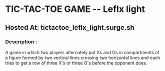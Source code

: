 # TIC-TAC-TOE GAME -- Leflx light
## Hosted At: tictactoe_leflx_light.surge.sh
### Description : 
A game in which two players alternately put Xs and Os in compartments of a figure formed by two vertical lines crossing two horizontal lines and each tries to get a row of three X's or three O's before the opponent does.
